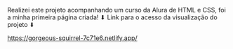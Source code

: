 Realizei este projeto acompanhando um curso da Alura de HTML e CSS, foi a minha primeira página criada!
⬇ Link para o acesso da visualização do projeto ⬇

  https://gorgeous-squirrel-7c71e6.netlify.app/
